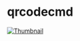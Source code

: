 # qrcodecmd
[![Thumbnail](https://github.com/cmandree/video/childhood_photo.jpeg)](https://github.com/cmandree/video/Test.mp4)

